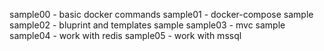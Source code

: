 sample00 - basic docker commands
sample01 - docker-compose sample
sample02 - bluprint and templates sample
sample03 - mvc sample
sample04 - work with redis
sample05 - work with mssql

